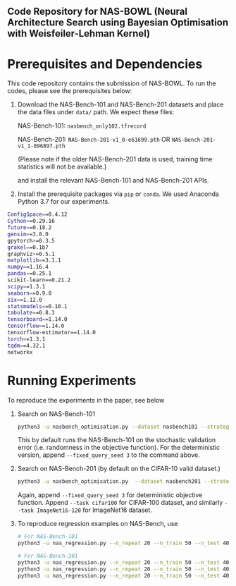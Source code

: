 ## Code Repository for NAS-BOWL (Neural Architecture Search using Bayesian Optimisation with Weisfeiler-Lehman Kernel)


#  Prerequisites and Dependencies
This code repository contains the submission of NAS-BOWL. To run the codes, please see the prerequisites below:
1. Download the NAS-Bench-101 and NAS-Bench-201 datasets and place the data
files under ```data/``` path. We expect these files:
    
    NAS-Bench-101: ```nasbench_only102.tfrecord```
    
    NAS-Bench-201: ```NAS-Bench-201-v1_0-e61699.pth``` OR ```NAS-Bench-201-v1_1-096897.pth```
    
    (Please note if the older NAS-Bench-201 data is used, training time statistics will not be available.)

    and install the relevant NAS-Bench-101 and NAS-Bench-201 APIs.

2. Install the prerequisite packages via ```pip``` or ```conda```. We used Anaconda Python 3.7 for our experiments.
```bash
ConfigSpace==0.4.12
Cython==0.29.16
future==0.18.2
gensim==3.8.0
gpytorch>=0.3.5
grakel==0.1b7
graphviz>=0.5.1
matplotlib==3.1.1
numpy==1.16.4
pandas==0.25.1
scikit-learn==0.21.2
scipy==1.3.1
seaborn==0.9.0
six==1.12.0
statsmodels==0.10.1
tabulate==0.8.3
tensorboard==1.14.0
tensorflow==1.14.0
tensorflow-estimator==1.14.0
torch==1.3.1
tqdm==4.32.1
networkx
```

# Running Experiments
To reproduce the experiments in the paper, see below

1. Search on NAS-Bench-101
    ```bash
    python3 -u nasbench_optimisation.py --dataset nasbench101 --strategy gbo -k wloa --pool_size 200 --batch_size 5 --max_iters 30 --n_repeat 20 --n_init 10
    ```

    This by default runs the NAS-Bench-101 on the stochastic validation error (i.e. randomness in the objective function). For the 
    deterministic version, append ```--fixed_query_seed 3``` to the command above.

2. Search on NAS-Bench-201 (by default on the CIFAR-10 valid dataset.)
    ```bash
    python3 -u nasbench_optimisation.py  --dataset nasbench201 --strategy gbo -k wl --pool_size 200 --mutate_size 200 --batch_size 5 --n_init 10 --max_iters 30
    ```
    Again, append ```--fixed_query_seed 3``` for deterministic objective function. Append ```--task cifar100```
    for CIFAR-100 dataset, and similarly ```--task ImageNet16-120``` for ImageNet16 dataset.
      
3. To reproduce regression examples on NAS-Bench, use
    ```bash
   # For NAS-Bench-101
    python3 -u nas_regression.py --n_repeat 20 --n_train 50 --n_test 400 -k wloa --dataset nasbench101
   
   # For NAS-Bench-201
    python3 -u nas_regression.py --n_repeat 20 --n_train 50 --n_test 400 -k wl --dataset nasbench201
    python3 -u nas_regression.py --n_repeat 20 --n_train 50 --n_test 400 -k wl --dataset nasbench201 --task cifar100
    python3 -u nas_regression.py --n_repeat 20 --n_train 50 --n_test 400 -k wl --dataset nasbench201 --task ImageNet16-120
    ```
